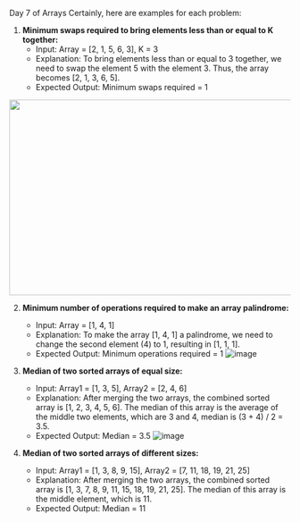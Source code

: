 Day 7 of Arrays
Certainly, here are examples for each problem:

1. **Minimum swaps required to bring elements less than or equal to K together:**
   - Input: Array = [2, 1, 5, 6, 3], K = 3
   - Explanation: To bring elements less than or equal to 3 together, we need to swap the element 5 with the element 3. Thus, the array becomes [2, 1, 3, 6, 5].
   - Expected Output: Minimum swaps required = 1
<img src="https://prepinstadotcom.s3.ap-south-1.amazonaws.com/wp-content/uploads/2022/01/hiiii.webp" align="center" height="350" width="600"/>


2. **Minimum number of operations required to make an array palindrome:**
   - Input: Array = [1, 4, 1]
   - Explanation: To make the array [1, 4, 1] a palindrome, we need to change the second element (4) to 1, resulting in [1, 1, 1].
   - Expected Output: Minimum operations required = 1
![image](https://github.com/apurvdhadankar/DailyCodingPractice/assets/77914287/9023888b-c919-44a1-a406-27ab943a2b2b)


3. **Median of two sorted arrays of equal size:**
   - Input: Array1 = [1, 3, 5], Array2 = [2, 4, 6]
   - Explanation: After merging the two arrays, the combined sorted array is [1, 2, 3, 4, 5, 6]. The median of this array is the average of the middle two elements, which are 3 and 4, median is (3 + 4) / 2 = 3.5.
   - Expected Output: Median = 3.5
![image](https://github.com/apurvdhadankar/DailyCodingPractice/assets/77914287/d9339842-e412-4cb4-9e6b-727cc0a6ad64)

4. **Median of two sorted arrays of different sizes:**
   - Input: Array1 = [1, 3, 8, 9, 15], Array2 = [7, 11, 18, 19, 21, 25]
   - Explanation: After merging the two arrays, the combined sorted array is [1, 3, 7, 8, 9, 11, 15, 18, 19, 21, 25]. The median of this array is the middle element, which is 11.
   - Expected Output: Median = 11
